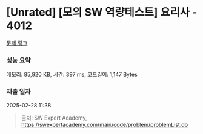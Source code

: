 # [Unrated] [모의 SW 역량테스트] 요리사 - 4012 

[문제 링크](https://swexpertacademy.com/main/code/problem/problemDetail.do?contestProbId=AWIeUtVakTMDFAVH) 

### 성능 요약

메모리: 85,920 KB, 시간: 397 ms, 코드길이: 1,147 Bytes

### 제출 일자

2025-02-28 11:38



> 출처: SW Expert Academy, https://swexpertacademy.com/main/code/problem/problemList.do